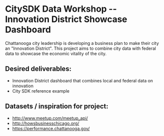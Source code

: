 # CitySDK Data Workshop -- Innovation District Showcase Dashboard

Chattanooga city leadership is developing a business plan to make their city an "Innovation District". This project aims to combine city data with federal data to showcase the economic vitality of the city.

## Desired deliverables: 
* Innovation District dashboard that combines local and federal data on innovation
* City SDK reference example

## Datasets / inspiration for project:
* http://www.meetup.com/meetup_api/
* http://howsbusinesschicago.org/
* https://performance.chattanooga.gov/

